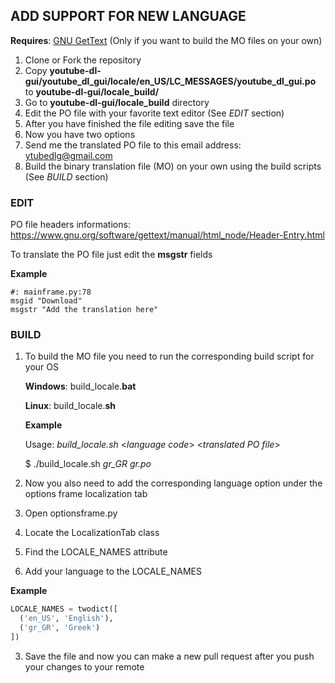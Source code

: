 ## ADD SUPPORT FOR NEW LANGUAGE

**Requires**: [GNU GetText](https://www.gnu.org/software/gettext/) (Only if you want to build the MO files on your own)

1. Clone or Fork the repository
2. Copy **youtube-dl-gui/youtube_dl_gui/locale/en_US/LC_MESSAGES/youtube_dl_gui.po** to **youtube-dl-gui/locale_build/**
3. Go to **youtube-dl-gui/locale_build** directory
4. Edit the PO file with your favorite text editor (See *EDIT* section)
5. After you have finished the file editing save the file
6. Now you have two options
 1. Send me the translated PO file to this email address: ytubedlg@gmail.com
 2. Build the binary translation file (MO) on your own using the build scripts (See *BUILD* section)

### EDIT
PO file headers informations:
https://www.gnu.org/software/gettext/manual/html_node/Header-Entry.html
  
To translate the PO file just edit the **msgstr** fields
  
**Example**
``` pot
#: mainframe.py:78
msgid "Download"
msgstr "Add the translation here"
```

### BUILD
1. To build the MO file you need to run the corresponding build script for your OS
   
   **Windows**: build_locale.**bat** 
   
   **Linux**: build_locale.**sh**

   **Example**
   
   Usage: *build_locale.sh* <*language code*> <*translated PO file*>
   
   $ ./build_locale.sh *gr_GR* *gr.po*
   
2. Now you also need to add the corresponding language option under the options frame localization tab
 1. Open optionsframe.py
 2. Locate the LocalizationTab class
 3. Find the LOCALE_NAMES attribute
 4. Add your language to the LOCALE_NAMES 
  
  **Example**
  ``` python
  LOCALE_NAMES = twodict([
    ('en_US', 'English'),
    ('gr_GR', 'Greek')
  ])
  ```
  
3. Save the file and now you can make a new pull request after you push your changes to your remote
